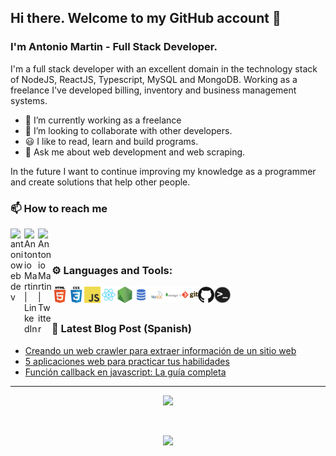 ## Hi there. Welcome to my GitHub account 👋

### I'm Antonio Martin - Full Stack Developer.

I'm a full stack developer with an excellent domain in the technology stack of NodeJS, ReactJS, Typescript, MySQL and MongoDB. Working as a freelance I've developed billing, inventory and business management systems.

- 🔭 I’m currently working as a freelance
- 👯 I’m looking to collaborate with other developers.
- 😃 I like to read, learn and build programs.
- 💬 Ask me about web development and web scraping.

In the future I want to continue improving my knowledge as a programmer and create solutions that help other people.

### 📫 How to reach me

[<img align="left" alt="antoniowebdev" width="22px" src="https://antonioweb.dev/images/image-og.png" />](https://antonioweb.dev/)

[<img align="left" alt="Antonio Martin | LinkedIn" width="22px" src="https://cdn.jsdelivr.net/npm/simple-icons@v3/icons/linkedin.svg" />](https://www.linkedin.com/in/antoniowebdev/)

[<img align="left" alt="Antonio Martin | Twitter" width="22px" src="https://cdn.jsdelivr.net/npm/simple-icons@v3/icons/twitter.svg" />](https://twitter.com/antoniowebdev)

<br />
<br />

### ⚙️ Languages and Tools:

<img align="left" alt="HTML5" width="26px" src="https://raw.githubusercontent.com/github/explore/80688e429a7d4ef2fca1e82350fe8e3517d3494d/topics/html/html.png" />

<img align="left" alt="CSS3" width="26px" src="https://raw.githubusercontent.com/github/explore/80688e429a7d4ef2fca1e82350fe8e3517d3494d/topics/css/css.png" />

<img align="left" alt="JavaScript" width="26px" src="https://raw.githubusercontent.com/github/explore/80688e429a7d4ef2fca1e82350fe8e3517d3494d/topics/javascript/javascript.png" />

<img align="left" alt="React" width="26px" src="https://raw.githubusercontent.com/github/explore/80688e429a7d4ef2fca1e82350fe8e3517d3494d/topics/react/react.png" />

<img align="left" alt="Node.js" width="26px" src="https://raw.githubusercontent.com/github/explore/80688e429a7d4ef2fca1e82350fe8e3517d3494d/topics/nodejs/nodejs.png" />

<img align="left" alt="SQL" width="26px" src="https://raw.githubusercontent.com/github/explore/80688e429a7d4ef2fca1e82350fe8e3517d3494d/topics/sql/sql.png" />

<img align="left" alt="MySQL" width="26px" src="https://raw.githubusercontent.com/github/explore/80688e429a7d4ef2fca1e82350fe8e3517d3494d/topics/mysql/mysql.png" />

<img align="left" alt="MongoDB" width="26px" src="https://raw.githubusercontent.com/github/explore/80688e429a7d4ef2fca1e82350fe8e3517d3494d/topics/mongodb/mongodb.png" />

<img align="left" alt="Git" width="26px" src="https://raw.githubusercontent.com/github/explore/80688e429a7d4ef2fca1e82350fe8e3517d3494d/topics/git/git.png" />

<img align="left" alt="GitHub" width="26px" src="https://raw.githubusercontent.com/github/explore/78df643247d429f6cc873026c0622819ad797942/topics/github/github.png" />

<img align="left" alt="Terminal" width="26px" src="https://raw.githubusercontent.com/github/explore/80688e429a7d4ef2fca1e82350fe8e3517d3494d/topics/terminal/terminal.png" />

<br /><br />

### 📘 Latest Blog Post (Spanish)
- [Creando un web crawler para extraer información de un sitio web](https://antonioweb.dev/articulo/creando-un-web-crawler-para-extraer-informacion-de-un-sitio-web)
- [5 aplicaciones web para practicar tus habilidades](https://antonioweb.dev/articulo/aplicaciones-web-para-practicar-tus-habilidades)
- [Función callback en javascript: La guía completa](https://antonioweb.dev/articulo/funcion-callback-javascript-guia-completa)


---

<p style="text-align: center;">
<img src="https://github-readme-stats.vercel.app/api?username=antoniowd&show_icons=true&count_private=true">
</p>

<br />

<p style="text-align: center;">
<img src="https://github-readme-stats.vercel.app/api/top-langs/?username=antoniowd&hide=vue">
</p>
